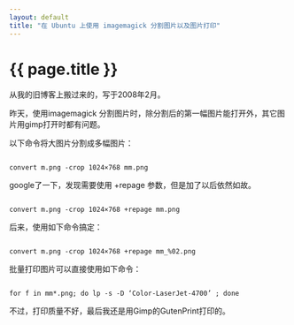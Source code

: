 ```yaml
---
layout: default
title: "在 Ubuntu 上使用 imagemagick 分割图片以及图片打印"
---
```


# {{ page.title }}

从我的旧博客上搬过来的，写于2008年2月。


昨天，使用imagemagick 分割图片时，除分割后的第一幅图片能打开外，其它图片用gimp打开时都有问题。

以下命令将大图片分割成多幅图片：

<code>
convert m.png -crop 1024×768 mm.png
</code>

google了一下，发现需要使用 +repage 参数，但是加了以后依然如故。

<code>
convert m.png -crop 1024×768 +repage mm.png
</code>

后来，使用如下命令搞定：

<code>
convert m.png -crop 1024×768 +repage mm_%02.png
</code>

批量打印图片可以直接使用如下命令：

<code>
for f in mm*.png; do lp -s -D ‘Color-LaserJet-4700’ ; done
</code>

不过，打印质量不好，最后我还是用Gimp的GutenPrint打印的。
